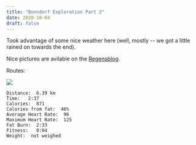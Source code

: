 ```yaml
---
title: "Bonndorf Exploration Part 2"
date: 2020-10-04
draft: false
---
```


Took advantage of some nice weather here (well, mostly -- we got a little rained on towards the end).

Nice pictures are avilable on the [Regensblog](https://www.regensblog.com).


Routes:

![](/20201004.jpg)  

```
Distance:  6.39 km
Time:   2:37
Calories:  871
Calories from fat:  46%
Average Heart Rate:  96
Maximum Heart Rate:  125
Fat Burn:  2:33
Fitness:   0:04
Weight:  not weighed
```
